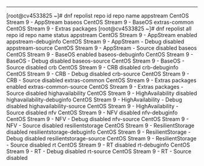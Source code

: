 
---

[root@cv4533825 ~]# dnf repolist
repo id                                         repo name
appstream                                       CentOS Stream 9 - AppStream
baseos                                          CentOS Stream 9 - BaseOS
extras-common                                   CentOS Stream 9 - Extras packages
[root@cv4533825 ~]# dnf repolist all
repo id                                      repo name                                                     status
appstream                                    CentOS Stream 9 - AppStream                                   enabled
appstream-debuginfo                          CentOS Stream 9 - AppStream - Debug                           disabled
appstream-source                             CentOS Stream 9 - AppStream - Source                          disabled
baseos                                       CentOS Stream 9 - BaseOS                                      enabled
baseos-debuginfo                             CentOS Stream 9 - BaseOS - Debug                              disabled
baseos-source                                CentOS Stream 9 - BaseOS - Source                             disabled
crb                                          CentOS Stream 9 - CRB                                         disabled
crb-debuginfo                                CentOS Stream 9 - CRB - Debug                                 disabled
crb-source                                   CentOS Stream 9 - CRB - Source                                disabled
extras-common                                CentOS Stream 9 - Extras packages                             enabled
extras-common-source                         CentOS Stream 9 - Extras packages - Source                    disabled
highavailability                             CentOS Stream 9 - HighAvailability                            disabled
highavailability-debuginfo                   CentOS Stream 9 - HighAvailability - Debug                    disabled
highavailability-source                      CentOS Stream 9 - HighAvailability - Source                   disabled
nfv                                          CentOS Stream 9 - NFV                                         disabled
nfv-debuginfo                                CentOS Stream 9 - NFV - Debug                                 disabled
nfv-source                                   CentOS Stream 9 - NFV - Source                                disabled
resilientstorage                             CentOS Stream 9 - ResilientStorage                            disabled
resilientstorage-debuginfo                   CentOS Stream 9 - ResilientStorage - Debug                    disabled
resilientstorage-source                      CentOS Stream 9 - ResilientStorage - Source                   disabled
rt                                           CentOS Stream 9 - RT                                          disabled
rt-debuginfo                                 CentOS Stream 9 - RT - Debug                                  disabled
rt-source                                    CentOS Stream 9 - RT - Source                                 disabled